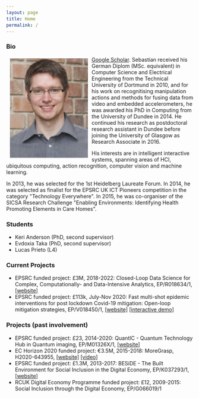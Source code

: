 ```yaml
---
layout: page
title: Home
permalink: /
---
```


### Bio

<img src="./img/sstein.jpg" alt-text="Sebastian Stein" width="210px" align="left" vspace="5px" hspace="10px"/> [Google Scholar](https://scholar.google.com/citations?user=Lr28ImIAAAAJ&hl=en). Sebastian received his German Diplom (MSc. equivalent) in Computer Science and Electrical Engineering from the Technical University of Dortmund in 2010, and for his work on recognitising manipulation actions and methods for fusing data from video and embedded accelerometers, he was awarded his PhD in Computing from the University of Dundee in 2014. He continued his research as postdoctoral research assistant in Dundee before joining the University of Glasgow as Research Associate in 2016.

His interests are in intelligent interactive systems, spanning areas of HCI, ubiquitous computing, action recognition, computer vision and machine learning. 

In 2013, he was selected for the 1st Heidelberg Laureate Forum. In 2014, he was selected as finalist for the EPSRC UK ICT Pioneers competition in the category "Technology Everywhere". In 2015, he was co-organiser of the SICSA Research Challenge "Enabling Environments: Identifying Health Promoting Elements in Care Homes". 

### Students
 - Keri Anderson (PhD, second supervisor)
 - Evdoxia Taka (PhD, second supervisor)
 - Lucas Prieto (L4)

### Current Projects
 - EPSRC funded project: £3M, 2018-2022:  Closed-Loop Data Science for Complex, Computationally- and Data-Intensive Analytics, EP/R018634/1, [[website]](https://www.gla.ac.uk/schools/computing/research/researchsections/ida-section/closedloop/)
 - EPSRC funded project: £113k, July-Nov 2020: Fast multi-shot epidemic interventions for post lockdown Covid-19 mitigation: Open-loop mitigation strategies, EP/V018450/1, [[website]](http://www.dcs.gla.ac.uk/~rod/covid/default.htm) [[interactive demo]](http://samoa.dcs.gla.ac.uk/covid19dashboard/2020_10_06_group_siqr)
 
### Projects (past involvement)
 - EPSRC funded project: £23, 2014-2020: QuantIC - Quantum Technology Hub in Quantum imaging, EP/M01326X/1, [[website]](https://quantic.ac.uk)
 - EC Horizon 2020 funded project: €3.5M, 2015-2018: MoreGrasp, H2020-643955, [[website]](http://www.moregrasp.eu) [[video]](https://www.youtube.com/watch?v=MH9SMgIatGI)
 - EPSRC funded project: £1.3M, 2013-2017: BESiDE - The Built Environment for Social Inclusion in the Digital Economy, EP/K037293/1, [[website]](https://www.beside.ac.uk)
 - RCUK Digital Economy Programme funded project: £12, 2009-2015: Social Inclusion through the Digital Economy, EP/G066019/1 
